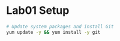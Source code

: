 # Lab01 Setup

``` bash
# Update system packages and install Git
yum update -y && yum install -y git
```
